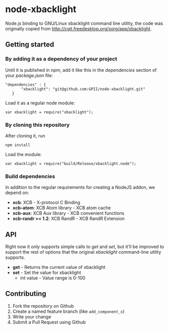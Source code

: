 # node-xbacklight
Node.js binding to GNU/Linux xbacklight command line utility, the code was originally copied from http://cgit.freedesktop.org/xorg/app/xbacklight.

## Getting started

### By adding it as a dependency of your project

Until it is published in npm, add it like this in the _dependencies_ section of your _package.json_ file:

```
"dependencies" : {
       "xbacklight": "git@github.com:GPII/node-xbacklight.git"
   }
```

Load it as a regular node module:

```var xbacklight = require("xbacklight");```

### By cloning this repository

After cloning it, run

```npm install```

Load the module:

```var xbacklight = require("build/Release/xbacklight.node");```

### Build dependencies

In addition to the regular requirements for creating a NodeJS addon, we depend on:
* __xcb__: XCB - X-protocol C Binding
* __xcb-atom__: XCB Atom library - XCB atom cache
* __xcb-aux__: XCB Aux library - XCB convenient functions
* __xcb-randr >= 1.2__: XCB RandR - XCB RandR Extension

## API

Right now it only supports simple calls to _get_ and _set_, but it'll be improved to support the rest of options that the original _xbacklight_ command-line utility supports.

* __get__ - Returns the current value of xbacklight
* __set__ - Set the value for xbacklight
  * int value - Value range is 0-100

## Contributing

1.  Fork the repository on Github
2.  Create a named feature branch (like `add_component_x`)
3.  Write your change
4.  Submit a Pull Request using Github

